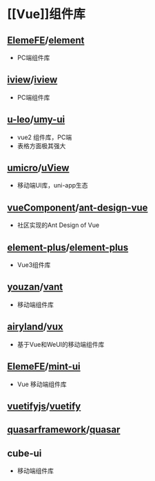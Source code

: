 # [[Vue]]组件库
## [ElemeFE](https://github.com/ElemeFE)/**[element](https://github.com/ElemeFE/element)**
- PC端组件库

## [iview](https://github.com/iview)/**[iview](https://github.com/iview/iview)**
- PC端组件库

## [u-leo](https://github.com/u-leo)/**[umy-ui](https://github.com/u-leo/umy-ui)**
- vue2 组件库，PC端
- 表格方面极其强大

## [umicro](https://github.com/umicro)/**[uView](https://github.com/umicro/uView)**
- 移动端UI库，uni-app生态


## [vueComponent](https://github.com/vueComponent)/**[ant-design-vue](https://github.com/vueComponent/ant-design-vue)**
- 社区实现的Ant Design of Vue

## [element-plus](https://github.com/element-plus)/**[element-plus](https://github.com/element-plus/element-plus)**
- Vue3组件库


## [youzan](https://github.com/youzan)/**[vant](https://github.com/youzan/vant)**
- 移动端组件库

## [airyland](https://github.com/airyland)/**[vux](https://github.com/airyland/vux)**
- 基于Vue和WeUI的移动端组件库


## [ElemeFE](https://github.com/ElemeFE)/**[mint-ui](https://github.com/ElemeFE/mint-ui)**
- Vue 移动端组件库


## [vuetifyjs](https://github.com/vuetifyjs)/**[vuetify](https://github.com/vuetifyjs/vuetify)**


## [quasarframework](https://github.com/quasarframework)/**[quasar](https://github.com/quasarframework/quasar)**

## cube-ui
- 移动端组件库